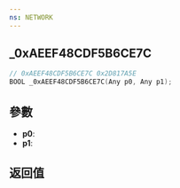 ```yaml
---
ns: NETWORK
---
```

## _0xAEEF48CDF5B6CE7C

```c
// 0xAEEF48CDF5B6CE7C 0x2D817A5E
BOOL _0xAEEF48CDF5B6CE7C(Any p0, Any p1);
```


## 參數
* **p0**: 
* **p1**: 

## 返回值
